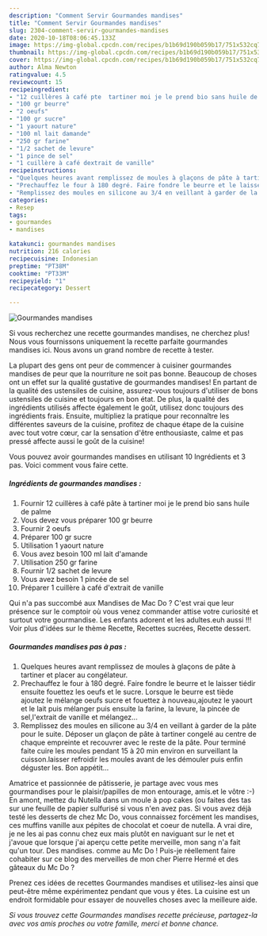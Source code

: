 ```yaml
---
description: "Comment Servir Gourmandes mandises"
title: "Comment Servir Gourmandes mandises"
slug: 2304-comment-servir-gourmandes-mandises
date: 2020-10-18T08:06:45.133Z
image: https://img-global.cpcdn.com/recipes/b1b69d190b059b17/751x532cq70/gourmandes-mandises-photo-principale-de-la-recette.jpg
thumbnail: https://img-global.cpcdn.com/recipes/b1b69d190b059b17/751x532cq70/gourmandes-mandises-photo-principale-de-la-recette.jpg
cover: https://img-global.cpcdn.com/recipes/b1b69d190b059b17/751x532cq70/gourmandes-mandises-photo-principale-de-la-recette.jpg
author: Alma Newton
ratingvalue: 4.5
reviewcount: 15
recipeingredient:
- "12 cuillères à café pte  tartiner moi je le prend bio sans huile de palme"
- "100 gr beurre"
- "2 oeufs"
- "100 gr sucre"
- "1 yaourt nature"
- "100 ml lait damande"
- "250 gr farine"
- "1/2 sachet de levure"
- "1 pince de sel"
- "1 cuillère à café dextrait de vanille"
recipeinstructions:
- "Quelques heures avant remplissez de moules à glaçons de pâte à tartiner et placer au congélateur."
- "Prechauffez le four à 180 degré. Faire fondre le beurre et le laisser tiédir ensuite fouettez les oeufs et le sucre. Lorsque le beurre est tiède ajoutez le mélange oeufs sucre et fouettez à nouveau,ajoutez le yaourt et le lait puis mélanger puis ensuite la farine, la levure, la pincée de sel,l&#39;extrait de vanille et mélangez..."
- "Remplissez des moules en silicone au 3/4 en veillant à garder de la pâte pour le suite. Déposer un glaçon de pâte à tartiner congelé au centre de chaque empreinte et recouvrer avec le reste de la pâte. Pour terminé faite cuire les moules pendant 15 à 20 min environ en surveillant la cuisson.laisser refroidir les moules avant de les démouler puis enfin déguster les. Bon appétit..."
categories:
- Resep
tags:
- gourmandes
- mandises

katakunci: gourmandes mandises 
nutrition: 216 calories
recipecuisine: Indonesian
preptime: "PT38M"
cooktime: "PT33M"
recipeyield: "1"
recipecategory: Dessert

---
```



![Gourmandes mandises](https://img-global.cpcdn.com/recipes/b1b69d190b059b17/751x532cq70/gourmandes-mandises-photo-principale-de-la-recette.jpg)

Si vous recherchez une recette gourmandes mandises, ne cherchez plus! Nous vous fournissons uniquement la recette parfaite gourmandes mandises ici. Nous avons un grand nombre de recette à tester.

La plupart des gens ont peur de commencer à cuisiner gourmandes mandises de peur que la nourriture ne soit pas bonne. Beaucoup de choses ont un effet sur la qualité gustative de gourmandes mandises! En partant de la qualité des ustensiles de cuisine, assurez-vous toujours d'utiliser de bons ustensiles de cuisine et toujours en bon état. De plus, la qualité des ingrédients utilisés affecte également le goût, utilisez donc toujours des ingrédients frais. Ensuite, multipliez la pratique pour reconnaître les différentes saveurs de la cuisine, profitez de chaque étape de la cuisine avec tout votre cœur, car la sensation d'être enthousiaste, calme et pas pressé affecte aussi le goût de la cuisine!

<!--inarticleads1-->

Vous pouvez avoir gourmandes mandises en utilisant 10 Ingrédients et 3 pas. Voici comment vous faire cette.

##### Ingrédients de gourmandes mandises :

1. Fournir 12 cuillères à café pâte à tartiner moi je le prend bio sans huile de palme
1. Vous devez vous préparer 100 gr beurre
1. Fournir 2 oeufs
1. Préparer 100 gr sucre
1. Utilisation 1 yaourt nature
1. Vous avez besoin 100 ml lait d&#39;amande
1. Utilisation 250 gr farine
1. Fournir 1/2 sachet de levure
1. Vous avez besoin 1 pincée de sel
1. Préparer 1 cuillère à café d&#39;extrait de vanille


Qui n&#39;a pas succombé aux Mandises de Mac Do ? C&#39;est vrai que leur présence sur le comptoir où vous venez commander attise votre curiosité et surtout votre gourmandise. Les enfants adorent et les adultes.euh aussi !!! Voir plus d&#39;idées sur le thème Recette, Recettes sucrées, Recette dessert. 

<!--inarticleads2-->

##### Gourmandes mandises pas à pas :

1. Quelques heures avant remplissez de moules à glaçons de pâte à tartiner et placer au congélateur.
1. Prechauffez le four à 180 degré. Faire fondre le beurre et le laisser tiédir ensuite fouettez les oeufs et le sucre. Lorsque le beurre est tiède ajoutez le mélange oeufs sucre et fouettez à nouveau,ajoutez le yaourt et le lait puis mélanger puis ensuite la farine, la levure, la pincée de sel,l&#39;extrait de vanille et mélangez...
1. Remplissez des moules en silicone au 3/4 en veillant à garder de la pâte pour le suite. Déposer un glaçon de pâte à tartiner congelé au centre de chaque empreinte et recouvrer avec le reste de la pâte. Pour terminé faite cuire les moules pendant 15 à 20 min environ en surveillant la cuisson.laisser refroidir les moules avant de les démouler puis enfin déguster les. Bon appétit...


Amatrice et passionnée de pâtisserie, je partage avec vous mes gourmandises pour le plaisir/papilles de mon entourage, amis.et le vôtre :-) En amont, mettez du Nutella dans un moule à pop cakes (ou faites des tas sur une feuille de papier sulfurisé si vous n&#39;en avez pas. Si vous avez déjà testé les desserts de chez Mc Do, vous connaissez forcément les mandises, ces muffins vanille aux pépites de chocolat et coeur de nutella. A vrai dire, je ne les ai pas connu chez eux mais plutôt en naviguant sur le net et j&#39;avoue que lorsque j&#39;ai aperçu cette petite merveille, mon sang n&#39;a fait qu&#39;un tour. Des mandises. comme au Mc Do ! Puis-je réellement faire cohabiter sur ce blog des merveilles de mon cher Pierre Hermé et des gâteaux du Mc Do ? 

<!--inarticleads1-->

<p>
Prenez ces idées de recettes Gourmandes mandises et utilisez-les ainsi que peut-être même expérimentez pendant que vous y êtes. La cuisine est un endroit formidable pour essayer de nouvelles choses avec la meilleure aide.
</p>

<p>
<i>Si vous trouvez cette Gourmandes mandises recette précieuse, partagez-la avec vos amis proches ou votre famille, merci et bonne chance.</i>
</p>
